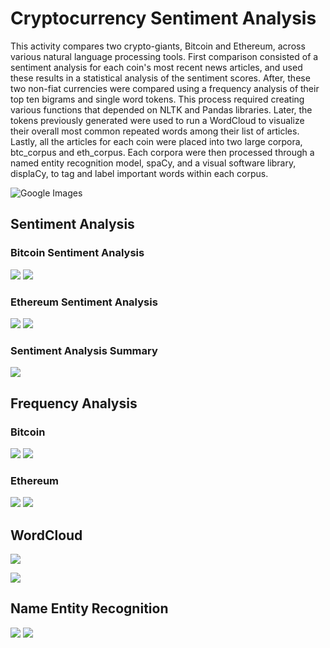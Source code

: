 # Cryptocurrency Sentiment Analysis

This activity compares two crypto-giants, Bitcoin and Ethereum, across various natural language processing tools. First comparison consisted of a sentiment analysis for each coin's most recent news articles, and used these results in a statistical analysis of the sentiment scores. After, these two non-fiat currencies were compared using a frequency analysis of their top ten bigrams and single word tokens. This process required creating various functions that depended on NLTK and Pandas libraries. Later, the tokens previously generated were used to run a WordCloud to visualize their overall most common repeated words among their list of articles. Lastly, all the articles for each coin were placed into two large corpora, btc_corpus and eth_corpus. Each corpora were then processed through a named entity recognition model, spaCy, and a visual software library, displaCy, to tag and label important words within each corpus.

![Google Images](Images/btc_eth.jpg)

## Sentiment Analysis

### Bitcoin Sentiment Analysis
![](Images/btc_sent.png)
![](Images/btc_stat.png)

### Ethereum Sentiment Analysis
![](Images/eth_sent.png)
![](Images/eth_stat.png)

### Sentiment Analysis Summary
![](Images/Q_A.png)

## Frequency Analysis

### Bitcoin 
![](Images/btc_bigram.jpg)
![](Images/btc_top_10.jpg)

### Ethereum
![](Images/eth_bigram.jpg)
![](Images/eth_top_10.png)

## WordCloud
![](Images/btc_wordcloud.png)

![](Images/eth_wordcloud.png)

## Name Entity Recognition
![](Images/btc_ner.png)
![](Images/eth_ner.png)
